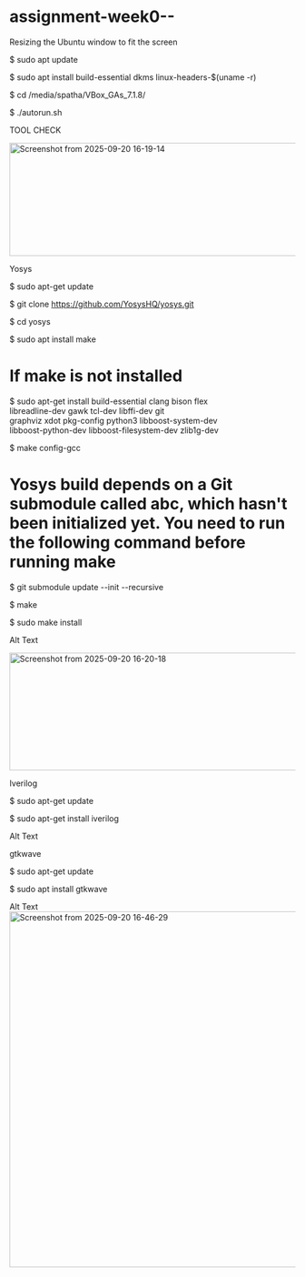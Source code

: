 
# assignment-week0--
Resizing the Ubuntu window to fit the screen



$ sudo apt update




$ sudo apt install build-essential dkms linux-headers-$(uname -r)



$ cd /media/spatha/VBox_GAs_7.1.8/


$ ./autorun.sh



TOOL CHECK



<img width="788" height="199" alt="Screenshot from 2025-09-20 16-19-14" src="https://github.com/user-attachments/assets/6542120d-3bbf-425d-8f4e-ad2f40cedbb3" />





Yosys


$ sudo apt-get update




$ git clone https://github.com/YosysHQ/yosys.git




$ cd yosys


$ sudo apt install make       

# If make is not installed


$ sudo apt-get install build-essential clang bison flex \
    libreadline-dev gawk tcl-dev libffi-dev git \
    graphviz xdot pkg-config python3 libboost-system-dev \
    libboost-python-dev libboost-filesystem-dev zlib1g-dev


    
$ make config-gcc


# Yosys build depends on a Git submodule called abc, which hasn't been initialized yet. You need to run the following command before running make


$ git submodule update --init --recursive


$ make 


$ sudo make install







Alt Text


<img width="799" height="207" alt="Screenshot from 2025-09-20 16-20-18" src="https://github.com/user-attachments/assets/f85766fb-d0d5-4b9f-a5cb-c21f0274b682" />








Iverilog


$ sudo apt-get update


$ sudo apt-get install iverilog


Alt Text

gtkwave



$ sudo apt-get update


$ sudo apt install gtkwave


Alt Text
<img width="998" height="626" alt="Screenshot from 2025-09-20 16-46-29" src="https://github.com/user-attachments/assets/3831b1a4-8a7a-4520-bdf9-7c45d6b729f8" />
